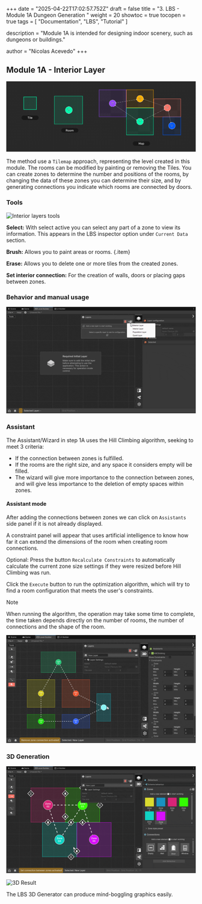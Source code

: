 +++
date = "2025-04-22T17:02:57.752Z"
draft = false
title = "3. LBS - Module 1A Dungeon Generation "
weight = 20
showtoc = true
tocopen = true
tags = [ "Documentation", "LBS", "Tutorial" ]

description = "Module 1A is intended for designing indoor scenery, such as dungeons or buildings."


author = "Nicolas Acevedo"
+++


## Module 1A - Interior Layer


![Tilemap](Step_1A_map_Info_01.png)


The method use a `Tilemap` approach, representing the level created in this module. The rooms can be modified by painting or removing the Tiles. You can create zones to determine the number and positions of the rooms, by changing the data of these zones you can determine their size, and by generating connections you indicate which rooms are connected by doors.

### Tools

![Interior layers tools](/step_1A_Info_01.png "layer")


**Select:** With select active you can select any part of a zone to view its information. This appears in the LBS inspector option under `Current Data` section.

**Brush:** Allows you to paint areas or rooms.
{.item}

**Erase:** Allows you to delete one or more tiles from the created zones.

**Set interior connection:** For the creation of walls, doors or placing gaps between zones.



### Behavior and manual usage



![How To Paint Gif](select_and_paint_01.gif)

### Assistant

The Assistant/Wizard in step 1A uses the Hill Climbing algorithm, seeking to meet 3 criteria:
- If the connection between zones is fulfilled. 
- If the rooms are the right size, and any space it considers empty will be filled. 
- The wizard will give more importance to the connection between zones, and will give less importance to the deletion of empty spaces within zones.

#### Assistant mode

After adding the connections between zones we can click on `Assistants` side panel if it is not already displayed.

A constraint panel will appear that uses artificial intelligence to know how far it can extend the dimensions of the room when creating 
room connections.

Optional: Press the button `Recalculate Constraints` to automatically calculate the current zone size settings if they were resized before Hill Climbing was run.

Click the `Execute` button to run the optimization algorithm, which will try to find a room configuration that meets the user's constraints.

> [!NOTE]
> When running the algorithm, the operation may take some time to complete, the time taken depends directly on the number of rooms, the number of connections and the shape of the room.

![How To Use Assistant](assitant_example_1a.gif)

### 3D Generation 


![3D Generation](3d_generation_02.gif)



![3D Result](/3d_gen_capture_01.png)

The LBS 3D Generator can produce mind-boggling graphics easily. 